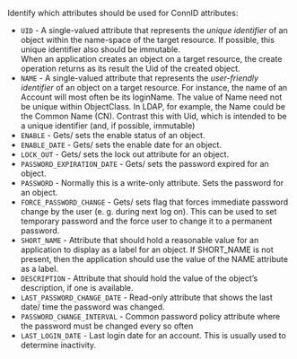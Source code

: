 Identify which attributes should be used for ConnID attributes:
 * `UID` -  A single-valued attribute that represents the *unique identifier* of an object within the name-space of the target resource. If possible, this unique identifier also should be immutable. <br> When an application creates an object on a target resource, the create operation returns as its result the Uid of the created object.
 * `NAME` - A single-valued attribute that represents the *user-friendly identifier* of an object on a target resource. For instance, the name of an Account will most often be its loginName. The value of Name need not be unique within ObjectClass. In LDAP, for example, the Name could be the Common Name (CN). Contrast this with Uid, which is intended to be a unique identifier (and, if possible, immutable)
 * `ENABLE` - Gets/ sets the enable status of an object.
 * `ENABLE_DATE` - Gets/ sets the enable date for an object.
 * `LOCK_OUT` - Gets/ sets the lock out attribute for an object.
 * `PASSWORD_EXPIRATION_DATE` - Gets/ sets the password expired for an object.
 * `PASSWORD` - Normally this is a write-only attribute. Sets the password for an object.
 * `FORCE_PASSWORD_CHANGE` - Gets/ sets flag that forces immediate password change by the user (e. g. during next log on). This can be used to set temporary password and the force user to change it to a permanent password.
 * `SHORT_NAME` - Attribute that should hold a reasonable value for an application to display as a label for an object. If SHORT_NAME is not present, then the application should use the value of the NAME attribute as a label.
 * `DESCRIPTION` - Attribute that should hold the value of the object’s description, if one is available.
 * `LAST_PASSWORD_CHANGE_DATE` - Read-only attribute that shows the last date/ time the password was changed.
 * `PASSWORD_CHANGE_INTERVAL` - Common password policy attribute where the password must be changed every so often
 * `LAST_LOGIN_DATE` -  Last login date for an account. This is usually used to determine inactivity.